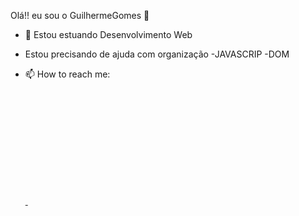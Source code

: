 Olá!! eu sou o GuilhermeGomes 👋
- 🔭 Estou estuando Desenvolvimento Web
- Estou precisando de ajuda com organização
 -JAVASCRIP
 -DOM
- 📫 How to reach me: 

  <div>
   <a href="https://beacons.ai/">
     <img heigh="180em" scr="https://github-readme-stats.vercel.app/api?username=guilhermefonts&show_icons=true&theme=dracula&include_all_commits=true&count_private=true">
     <img height="180em" scr="https://github-readme-stats.vercel.app/api/top-langs/?username=guilhermefonts&layout=compact&langs_count=7&theme=dracula">
 </div>                            
